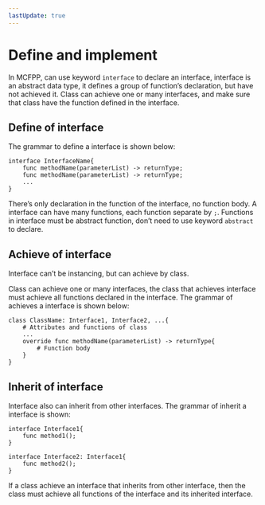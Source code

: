 ```yaml
---
lastUpdate: true
---
```


# Define and implement

In MCFPP, can use keyword `interface` to declare an interface, interface is an abstract data type, it defines a group of function’s declaration, but have not achieved it. Class can achieve one or many interfaces, and make sure that class have the function defined in the interface.

## Define of interface

The grammar to define a interface is shown below:

```mcfpp
interface InterfaceName{
    func methodName(parameterList) -> returnType;
    func methodName(parameterList) -> returnType;
    ...
}
```

There’s only declaration in the function of the interface, no function body. A interface can have many functions, each function separate by `;`. Functions in interface must be abstract function, don’t need to use keyword `abstract` to declare.

## Achieve of interface

Interface can’t be instancing, but can achieve by class.

Class can achieve one or many interfaces, the class that achieves interface must achieve all functions declared in the interface. The grammar of achieves a interface is shown below:

```mcfpp
class ClassName: Interface1, Interface2, ...{
    # Attributes and functions of class 
    ...
    override func methodName(parameterList) -> returnType{
        # Function body 
    }
}
```

## Inherit of interface

Interface also can inherit from other interfaces. The grammar of inherit a interface is shown:

```mcfpp
interface Interface1{
    func method1();
}

interface Interface2: Interface1{
    func method2();
}
```

If a class achieve an interface that inherits from other interface, then the class must achieve all functions of the interface and its inherited interface.
